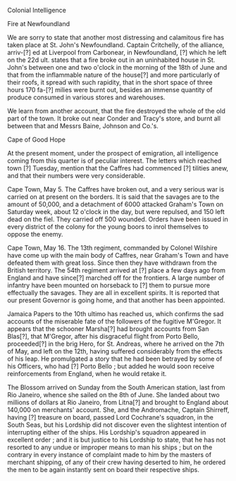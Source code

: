Colonial IntelligenceFire at NewfoundlandWe are sorry to state that another most distressing and calamitous fire has
                    taken place at St. John's Newfoundland. Captain Critchelly, of
                    the alliance, arriv-[?] ed at Liverpool from Carbonear, in Newfoundland,
                    [?] which he left on the 22d ult. states that a fire broke out in an
                    uninhabited house in St. John's between one and two o'clock in the morning
                    of the 18th of June and that from the inflammable nature of the house[?]
                    and more particularly of their roofs, it spread with such rapidity,
                    that in the short space of three hours 170 fa-[?] milies were burnt out,
                    besides an immense quantity of produce consumed in various stores and
                        warehouses.We learn from another account, that the fire destroyed the whole
                    of the old part of the town. It broke out near Conder and Tracy's store,
                    and burnt all between that and Messrs Baine, Johnson and Co.'s.Cape of Good HopeAt the present moment, under the prospect of emigration, all
                    intelligence coming from this quarter is of peculiar interest. The letters
                    which reached town [?] Tuesday, mention that the Caffres had commenced [?]
                    tilities anew, and that their numbers were very considerable.Cape Town, May 5. The Caffres have broken out, and a very serious war
                    is carried on at present on the borders. It is said that the savages
                    are to the amount of 50,000, and a detachment of 6000 attacked
                    Graham's Town on Saturday week, about 12 o'clock in the day, but
                    were repulsed, and 150 left dead on the fiel. They carried
                    off 500 wounded. Orders have been issued in every district of the
                    colony for the young boors to inrol themselves to oppose the
                    enemy.Cape Town, May 16. The 13th regiment, commanded by Colonel Wilshire have come up with the main body of Caffres, near
                    Graham's Town and have defeated them with great loss. Since then they have
                    withdrawn from the British territory. The 54th regiment arrived at [?]
                    place a few days ago from England and have since[?] marched off for
                    the frontiers. A large number of infantry have been mounted on
                    horseback to [?] them to pursue more effectually the savages. They are
                    all in excellent spirits. It is reported that our present Governor is
                    going home, and that another has been appointed.Jamaica Papers to the 10th ultimo has reached us, which confirms the sad
                    accounts of the miserable fate of the followers of the fugitive M'Gregor.
                    It appears that the schooner Marsha[?] had brought accounts from San
                    Blas[?], that M'Gregor, after his disgraceful flight from Porto Bello,
                    proceeded[?] in the brig Hero, for St. Andreas, where he arrived on the 7th
                    of May, and left on the 12th, having suffered considerably from the effects of his leap. He promulgated a story that he had been
                    betrayed by some of his Officers, who had [?] Porto Bello ; but added he
                    would soon receive reinforcements from England, when he would
                    retake it.The Blossom arrived on Sunday from the South American station,
                    last from Rio Janeiro, whence she sailed on the 8th of June. She landed
                    about two millions of dollars at Rio Janeiro, from Litna[?] and
                    brought to England about 140,000 on merchants' account. She, and the
                    Andromache, Captain Shirreff, having [?] treasure on board, passed Lord
                    Cochrane's squadron, in the South Seas, but his Lordship did not discover
                    even the slightest intention of interrupting either of the ships. His
                    Lordship's squadron appeared in excellent order ; and it is but justice to
                    his Lordship to state, that he has not resorted to any undue or improper
                    means to man his ships ; but on the contrary in every instance of
                    complaint made to him by the masters of merchant shipping, of
                    any of their crew having deserted to him, he ordered the men to be again
                        instantly sent on board their respective ships.